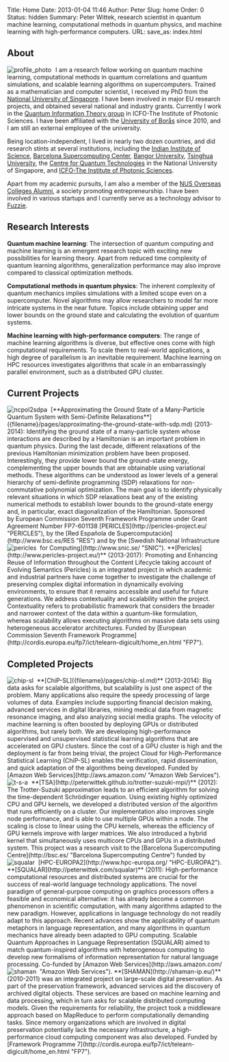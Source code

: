 Title: Home
Date: 2013-01-04 11:46
Author: Peter
Slug: home
Order: 0
Status: hidden
Summary: Peter Wittek, research scientist in quantum machine learning, computational methods in quantum physics, and machine learning with high-performance computers.
URL:
save_as: index.html

About
-----
<img style="float:left; border-right:10px solid white" src="images/profile_photo.jpg" alt="profile_photo"/>I am a research fellow working on quantum machine learning, computational methods in quantum correlations and quantum simulations, and scalable learning algorithms on supercomputers. Trained as a mathematician and computer scientist, I received my PhD from the [National University of Singapore](http://www.comp.nus.edu.sg/). I have been involved in major EU research projects, and obtained several national and industry grants. Currently I work in the [Quantum Information Theory group](http://www.icfo.eu/research/group_details.php?id=19) in ICFO-The Institute of Photonic Sciences. I have been affiliated with the [University of Borås](http://www.hb.se/en/) since 2010, and I am still an external employee of the university. 

Being location-independent, I lived in nearly two dozen countries, and
did research stints at several institutions, including the [Indian Institute of Science](http://csa.iisc.ernet.in/), [Barcelona Supercomputing Center](http://www.bsc.es/computer-applications), [Bangor University](http://www.bangor.ac.uk/cs/), [Tsinghua University](http://www.riit.tsinghua.edu.cn/docinfo_out/board5/boardlist.jsp?columnId=002010307&parentColumnId=0020103), the [Centre for Quantum Technologies](http://quantumlah.org/) in the National University of Singapore, and [ICFO-The Institute of Photonic Sciences](http://www.icfo.eu/).

Apart from my academic pursuits, I am also a member of the [NUS Overseas Colleges Alumni](http://www.overseas.nus.edu.sg/), a society promoting entrepreneurship. I have been involved in various startups and I currently serve as a technology advisor to [Fuzzie](http://fuzzie.com.sg/).

Research Interests
------------------

**Quantum machine learning**: The intersection of quantum computing and
machine learning is an emergent research topic with exciting new
possibilities for learning theory. Apart from reduced time complexity of
quantum learning algorithms, generalization performance may also improve
compared to classical optimization methods.

**Computational methods in quantum physics**: The inherent complexity of
quantum mechanics implies simulations with a limited scope even on a
supercomputer. Novel algorithms may allow researchers to model far more
intricate systems in the near future. Topics include obtaining upper and
lower bounds on the ground state and calculating the evolution of
quantum systems.

**Machine learning with high-performance computers**: The range of
machine learning algorithms is diverse, but effective ones come with
high computational requirements. To scale them to real-world
applications, a high degree of parallelism is an inevitable requirement.
Machine learning on HPC resources investigates algorithms that scale in
an embarrassingly parallel environment, such as a distributed GPU
cluster.

Current Projects
----------------
<img style="float:left; border-right:8px solid white" src="images/ncpol2sdpa.png" alt="ncpol2sdpa"/>
[**Approximating the Ground State of a Many-Particle Quantum System with Semi-Definite Relaxations**]({filename}/pages/approximating-the-ground-state-with-sdp.md) (2013-2014): Identifying the ground state of a
many-particle system whose interactions are described by a Hamiltonian
is an important problem in quantum physics. During the last decade,
different relaxations of the previous Hamiltonian minimization problem
have been proposed. Interestingly, they provide lower bound the
ground-state energy, complementing the upper bounds that are obtainable
using variational methods. These algorithms can be understood as lower
levels of a general hierarchy of semi-definite programming (SDP)
relaxations for non-commutative polynomial optimization. The main goal
is to identify physically relevant situations in which SDP relaxations
beat any of the existing numerical methods to establish lower bounds to
the ground-state energy and, in particular, exact diagonalization of the
Hamiltonian. Sponsored by European Commission Seventh Framework
Programme under Grant Agreement Number FP7-601138
[PERICLES](http://pericles-project.eu/ "PERICLES"), by the [Red Española
de Supercomputación](http://www.bsc.es/RES "RES") and by the [Swedish
National Infrastructure for Computing](http://www.snic.se/ "SNIC").

<img style="float:left; border-right:8px solid white" src="images/pericles1.png" alt="pericles"/>
**[Pericles](http://www.pericles-project.eu/)**
(2013-2017): Promoting and Enhancing Reuse of Information throughout the
Content Lifecycle taking account of Evolving Semantics (Pericles) is an
integrated project in which academic and industrial partners have come
together to investigate the challenge of preserving complex digital
information in dynamically evolving environments, to ensure that it
remains accessible and useful for future generations. We address
contextuality and scalability within the project. Contextuality refers
to probabilistic framework that considers the broader and narrower
context of the data within a quantum-like formulation, whereas
scalability allows executing algorithms on massive data sets using
heterogeneous accelerator architectures. Funded by [European Commission
Seventh Framework
Programme](http://cordis.europa.eu/fp7/ict/telearn-digicult/home_en.html "FP7").

Completed Projects
------------------
<img style="float:left; border-right:8px solid white" src="images/chip-sl.png" alt="chip-sl"/>
**[ChiP-SL]({filename}/pages/chip-sl.md)** (2013-2014): Big data asks for scalable algorithms, but
scalability is just one aspect of the problem. Many applications also
require the speedy processing of large volumes of data. Examples include
supporting financial decision making, advanced services in digital
libraries, mining medical data from magnetic resonance imaging, and also
analyzing social media graphs. The velocity of machine learning is often
boosted by deploying GPUs or distributed algorithms, but rarely both. We
are developing high-performance supervised and unsupervised statistical
learning algorithms that are accelerated on GPU clusters. Since the cost
of a GPU cluster is high and the deployment is far from being trivial,
the project Cloud for High-Performance Statistical Learning (ChiP-SL)
enables the verification, rapid dissemination, and quick adaptation of
the algorithms being developed. Funded by [Amazon Web
Services](http://aws.amazon.com/ "Amazon Web Services").

<img style="float:left; border-right:8px solid white" src="images/tsa.png" alt="t-s-a"/>
**[TSA](http://peterwittek.github.io/trotter-suzuki-mpi/)**
(2012): The Trotter-Suzuki approximation leads to an efficient algorithm
for solving the time-dependent Schrödinger equation. Using existing
highly optimized CPU and GPU kernels, we developed a distributed version
of the algorithm that runs efficiently on a cluster. Our implementation
also improves single node performance, and is able to use multiple GPUs
within a node. The scaling is close to linear using the CPU kernels,
whereas the efficiency of GPU kernels improve with larger matrices. We
also introduced a hybrid kernel that simultaneously uses multicore CPUs
and GPUs in a distributed system. This project was a research visit to
the [Barcelona Supercomputing
Centre](http://bsc.es/ "Barcelona Supercomputing Centre") funded by
[HPC-EUROPA2](http://www.hpc-europa.org/ "HPC-EUROPA2").

<img style="float:left; border-right:8px solid white" src="images/squalar.png" alt="squalar"/>
**[SQUALAR](http://peterwittek.com/squalar)**
(2011): High-performance computational resources and distributed systems
are crucial for the success of real-world language technology
applications. The novel paradigm of general-purpose computing on
graphics processors offers a feasible and economical alternative: it has
already become a common phenomenon in scientific computation, with many
algorithms adapted to the new paradigm. However, applications in
language technology do not readily adapt to this approach. Recent
advances show the applicability of quantum metaphors in language
representation, and many algorithms in quantum mechanics have already
been adapted to GPU computing. Scalable Quantum Approaches in Language
Representation (SQUALAR) aimed to match quantum-inspired algorithms with
heterogeneous computing to develop new formalisms of information
representation for natural language processing. Co-funded by [Amazon Web
Services](http://aws.amazon.com/ "Amazon Web Services").

<img style="float:left; border-right:8px solid white" src="images/logo-shaman.png" alt="shaman"/>
**[SHAMAN](http://shaman-ip.eu/)** (2010-2011) was an integrated project on large-scale digital
preservation. As part of the preservation framework, advanced services
aid the discovery of archived digital objects. These services are based
on machine learning and data processing, which in turn asks for scalable
distributed computing models. Given the requirements for reliability,
the project took a middleware approach based on MapReduce to perform
computationally demanding tasks. Since memory organizations which are
involved in digital preservation potentially lack the necessary
infrastructure, a high-performance cloud computing component was also
developed. Funded by [Framework Programme
7](http://cordis.europa.eu/fp7/ict/telearn-digicult/home_en.html "FP7").


